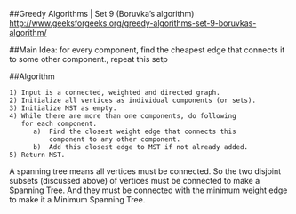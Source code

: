 ##Greedy Algorithms | Set 9 (Boruvka’s algorithm)
http://www.geeksforgeeks.org/greedy-algorithms-set-9-boruvkas-algorithm/

##Main Idea: for every component, find the cheapest edge that connects it to some other component., repeat this setp

##Algorithm
```
1) Input is a connected, weighted and directed graph.
2) Initialize all vertices as individual components (or sets).
3) Initialize MST as empty.
4) While there are more than one components, do following
   for each component.
      a)  Find the closest weight edge that connects this 
          component to any other component.
      b)  Add this closest edge to MST if not already added.  
5) Return MST.
```

A spanning tree means all vertices must be connected. So the two disjoint subsets (discussed above) of vertices must be connected to make a Spanning Tree. And they must be connected with the minimum weight edge to make it a Minimum Spanning Tree.
